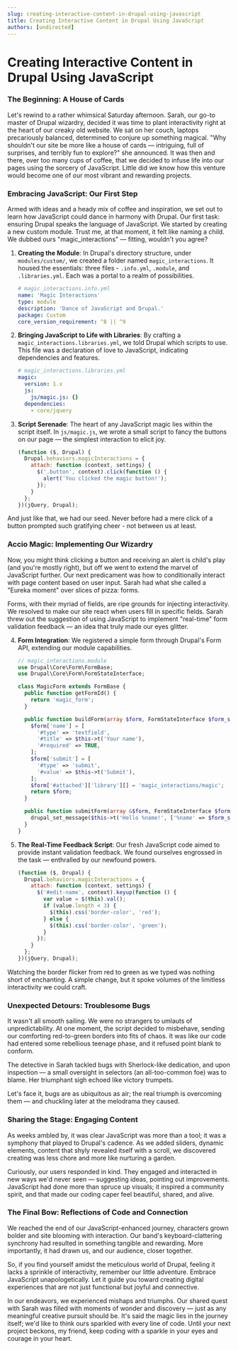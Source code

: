 ```yaml
---
slug: creating-interactive-content-in-drupal-using-javascript
title: Creating Interactive Content in Drupal Using JavaScript
authors: [undirected]
---
```



# Creating Interactive Content in Drupal Using JavaScript

### The Beginning: A House of Cards

Let's rewind to a rather whimsical Saturday afternoon. Sarah, our go-to master of Drupal wizardry, decided it was time to plant interactivity right at the heart of our creaky old website. We sat on her couch, laptops precariously balanced, determined to conjure up something magical. "Why shouldn't our site be more like a house of cards — intriguing, full of surprises, and terribly fun to explore?" she announced. It was then and there, over too many cups of coffee, that we decided to infuse life into our pages using the sorcery of JavaScript. Little did we know how this venture would become one of our most vibrant and rewarding projects.

### Embracing JavaScript: Our First Step

Armed with ideas and a heady mix of coffee and inspiration, we set out to learn how JavaScript could dance in harmony with Drupal. Our first task: ensuring Drupal speaks the language of JavaScript. We started by creating a new custom module. Trust me, at that moment, it felt like naming a child. We dubbed ours "magic_interactions" — fitting, wouldn't you agree?

1. **Creating the Module**: In Drupal's directory structure, under `modules/custom/`, we created a folder named `magic_interactions`. It housed the essentials: three files - `.info.yml`, `.module`, and `.libraries.yml`. Each was a portal to a realm of possibilities.

    ```yaml
    # magic_interactions.info.yml
    name: 'Magic Interactions'
    type: module
    description: 'Dance of JavaScript and Drupal.'
    package: Custom
    core_version_requirement: ^8 || ^9
    ```

2. **Bringing JavaScript to Life with Libraries**: By crafting a `magic_interactions.libraries.yml`, we told Drupal which scripts to use. This file was a declaration of love to JavaScript, indicating dependencies and features.

    ```yaml
    # magic_interactions.libraries.yml
    magic:
      version: 1.x
      js:
        js/magic.js: {}
      dependencies:
        - core/jquery
    ```

3. **Script Serenade**: The heart of any JavaScript magic lies within the script itself. In `js/magic.js`, we wrote a small script to fancy the buttons on our page — the simplest interaction to elicit joy.

    ```javascript
    (function ($, Drupal) {
      Drupal.behaviors.magicInteractions = {
        attach: function (context, settings) {
          $('.button', context).click(function () {
            alert('You clicked the magic button!');
          });
        }
      };
    })(jQuery, Drupal);
    ```

And just like that, we had our seed. Never before had a mere click of a button prompted such gratifying cheer - not between us at least.

### Accio Magic: Implementing Our Wizardry

Now, you might think clicking a button and receiving an alert is child's play (and you're mostly right), but off we went to extend the marvel of JavaScript further. Our next predicament was how to conditionally interact with page content based on user input. Sarah had what she called a "Eureka moment" over slices of pizza: forms.

Forms, with their myriad of fields, are ripe grounds for injecting interactivity. We resolved to make our site react when users fill in specific fields. Sarah threw out the suggestion of using JavaScript to implement "real-time" form validation feedback — an idea that truly made our eyes glitter.

4. **Form Integration**: We registered a simple form through Drupal's Form API, extending our module capabilities. 

    ```php
    // magic_interactions.module
    use Drupal\Core\Form\FormBase;
    use Drupal\Core\Form\FormStateInterface;

    class MagicForm extends FormBase {
      public function getFormId() {
        return 'magic_form';
      }

      public function buildForm(array $form, FormStateInterface $form_state) {
        $form['name'] = [
          '#type' => 'textfield',
          '#title' => $this->t('Your name'),
          '#required' => TRUE,
        ];
        $form['submit'] = [
          '#type' => 'submit',
          '#value' => $this->t('Submit'),
        ];
        $form['#attached']['library'][] = 'magic_interactions/magic';
        return $form;
      }

      public function submitForm(array &$form, FormStateInterface $form_state) {
        drupal_set_message($this->t('Hello %name!', ['%name' => $form_state->getValue('name')]));
      }
    }
    ```

5. **The Real-Time Feedback Script**: Our fresh JavaScript code aimed to provide instant validation feedback. We found ourselves engrossed in the task — enthralled by our newfound powers.

    ```javascript
    (function ($, Drupal) {
      Drupal.behaviors.magicInteractions = {
        attach: function (context, settings) {
          $('#edit-name', context).keyup(function () {
            var value = $(this).val();
            if (value.length < 3) {
              $(this).css('border-color', 'red');
            } else {
              $(this).css('border-color', 'green');
            }
          });
        }
      };
    })(jQuery, Drupal);
    ```

Watching the border flicker from red to green as we typed was nothing short of enchanting. A simple change, but it spoke volumes of the limitless interactivity we could craft.

### Unexpected Detours: Troublesome Bugs

It wasn't all smooth sailing. We were no strangers to umlauts of unpredictability. At one moment, the script decided to misbehave, sending our comforting red-to-green borders into fits of chaos. It was like our code had entered some rebellious teenage phase, and it refused point blank to conform.

The detective in Sarah tackled bugs with Sherlock-like dedication, and upon inspection — a small oversight in selectors (an all-too-common foe) was to blame. Her triumphant sigh echoed like victory trumpets.

Let's face it, bugs are as ubiquitous as air; the real triumph is overcoming them — and chuckling later at the melodrama they caused.

### Sharing the Stage: Engaging Content

As weeks ambled by, it was clear JavaScript was more than a tool; it was a symphony that played to Drupal's cadence. As we added sliders, dynamic elements, content that shyly revealed itself with a scroll, we discovered creating was less chore and more like nurturing a garden.

Curiously, our users responded in kind. They engaged and interacted in new ways we'd never seen — suggesting ideas, pointing out improvements. JavaScript had done more than spruce up visuals; it inspired a community spirit, and that made our coding caper feel beautiful, shared, and alive.

### The Final Bow: Reflections of Code and Connection

We reached the end of our JavaScript-enhanced journey, characters grown bolder and site blooming with interaction. Our band's keyboard-clattering synchrony had resulted in something tangible and rewarding. More importantly, it had drawn us, and our audience, closer together.

So, if you find yourself amidst the meticulous world of Drupal, feeling it lacks a sprinkle of interactivity, remember our little adventure. Embrace JavaScript unapologetically. Let it guide you toward creating digital experiences that are not just functional but joyful and connective.

In our endeavors, we experienced mishaps and triumphs. Our shared quest with Sarah was filled with moments of wonder and discovery — just as any meaningful creative pursuit should be. It's said the magic lies in the journey itself; we'd like to think ours sparkled with every line of code. Until your next project beckons, my friend, keep coding with a sparkle in your eyes and courage in your heart.